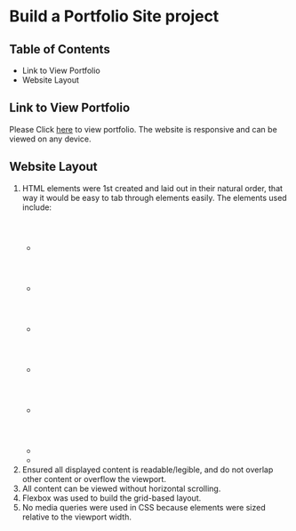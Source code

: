 #  Build a Portfolio Site project 

## Table of Contents
* Link to View Portfolio
* Website Layout

## Link to View Portfolio
Please Click [here](https://repl.it/@darmieade/Udacity-Build-Portfolio-Site) to view portfolio. The website is responsive and can be viewed on any device.

## Website Layout
1. HTML elements were 1st created and laid out in their natural order, that way it would be easy to tab through elements easily. The elements used include:
    * <header>
    * <footer>
    * <section>
    * <article>
    * <div>
    * <a>
    * <img>
2. Ensured all displayed content is readable/legible, and do not overlap other content or overflow the viewport.
3. All content can be viewed without horizontal scrolling.
4. Flexbox was used to build the grid-based layout.
5. No media queries were used in CSS because elements were sized relative to the viewport width.